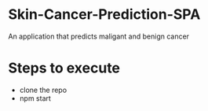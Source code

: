 # Skin-Cancer-Prediction-SPA
An application that predicts maligant and benign cancer

# Steps to execute
+ clone the repo
+ npm start
